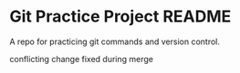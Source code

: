 # Git Practice Project README

A repo for practicing git commands and version control.

conflicting change fixed during merge

